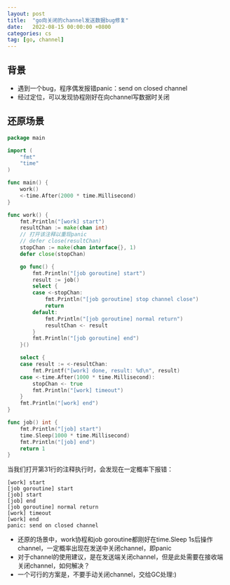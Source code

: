 ```yaml
---
layout: post
title:  "go向关闭的channel发送数据bug修复"
date:   2022-08-15 00:00:00 +0800
categories: cs
tag: [go, channel]
---
```


## 背景

- 遇到一个bug，程序偶发报错panic：send on closed channel
- 经过定位，可以发现协程刚好在向channel写数据时关闭

## 还原场景

```go
package main

import (
	"fmt"
	"time"
)

func main() {
	work()
	<-time.After(2000 * time.Millisecond)
}

func work() {
	fmt.Println("[work] start")
	resultChan := make(chan int)
	// 打开该注释以重现panic
	// defer close(resultChan)
	stopChan := make(chan interface{}, 1)
	defer close(stopChan)

	go func() {
		fmt.Println("[job goroutine] start")
		result := job()
		select {
		case <-stopChan:
			fmt.Println("[job goroutine] stop channel close")
			return
		default:
			fmt.Println("[job goroutine] normal return")
			resultChan <- result
		}
		fmt.Println("[job goroutine] end")
	}()

	select {
	case result := <-resultChan:
		fmt.Printf("[work] done, result: %d\n", result)
	case <-time.After(1000 * time.Millisecond):
		stopChan <- true
		fmt.Println("[work] timeout")
	}
	fmt.Println("[work] end")
}

func job() int {
	fmt.Println("[job] start")
	time.Sleep(1000 * time.Millisecond)
	fmt.Println("[job] end")
	return 1
}
```

当我们打开第31行的注释执行时，会发现在一定概率下报错：
```
[work] start
[job goroutine] start
[job] start
[job] end
[job goroutine] normal return
[work] timeout
[work] end
panic: send on closed channel
```

- 还原的场景中，work协程和job goroutine都刚好在time.Sleep 1s后操作channel，一定概率出现在发送中关闭channel，即panic
- 对于channel的使用建议，是在发送端关闭channel，但是此处需要在接收端关闭channel，如何解决？
- 一个可行的方案是，不要手动关闭channel，交给GC处理:)